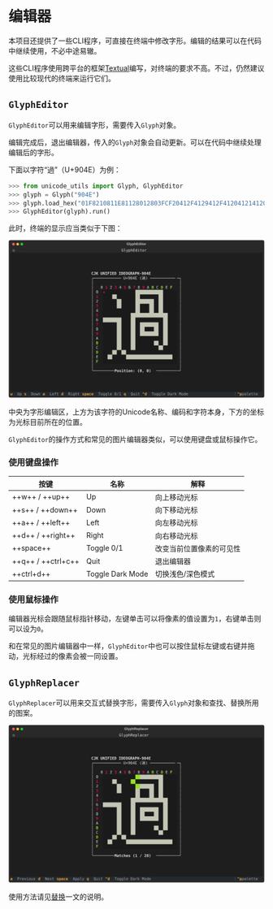 # 编辑器

本项目还提供了一些CLI程序，可直接在终端中修改字形。编辑的结果可以在代码中继续使用，不必中途易辙。

这些CLI程序使用跨平台的框架[Textual](https://textual.textualize.io/)编写，对终端的要求不高。不过，仍然建议使用比较现代的终端来运行它们。

## `GlyphEditor`

`GlyphEditor`可以用来编辑字形，需要传入`Glyph`对象。

编辑完成后，退出编辑器，传入的`Glyph`对象会自动更新。可以在代码中继续处理编辑后的字形。

下面以字符“過”（U+904E）为例：

``` python
>>> from unicode_utils import Glyph, GlyphEditor
>>> glyph = Glyph("904E")
>>> glyph.load_hex("01F8210811E81128012803FCF20412F4129412F4120412141208280047FE0000")
>>> GlyphEditor(glyph).run()
```

此时，终端的显示应当类似于下图：

![GlyphEditor](image/GlyphEditor_1.svg)

中央为字形编辑区，上方为该字符的Unicode名称、编码和字符本身，下方的坐标为光标目前所在的位置。

`GlyphEditor`的操作方式和常见的图片编辑器类似，可以使用键盘或鼠标操作它。

### 使用键盘操作

|        按键        |       名称       |           解释           |
| ------------------ | ---------------- | ------------------------ |
| ++w++ / ++up++     | Up               | 向上移动光标             |
| ++s++ / ++down++   | Down             | 向下移动光标             |
| ++a++ / ++left++   | Left             | 向左移动光标             |
| ++d++ / ++right++  | Right            | 向右移动光标             |
| ++space++          | Toggle 0/1       | 改变当前位置像素的可见性 |
| ++q++ / ++ctrl+c++ | Quit             | 退出编辑器               |
| ++ctrl+d++         | Toggle Dark Mode | 切换浅色/深色模式        |

### 使用鼠标操作

编辑器光标会跟随鼠标指针移动，左键单击可以将像素的值设置为`1`，右键单击则可以设为`0`。

和在常见的图片编辑器中一样，`GlyphEditor`中也可以按住鼠标左键或右键并拖动，光标经过的像素会被一同设置。

## `GlyphReplacer`

`GlyphReplacer`可以用来交互式替换字形，需要传入`Glyph`对象和查找、替换所用的图案。

![GlyphReplacer](image/GlyphReplacer_1.svg)

使用方法请见[替换](replace.md)一文的说明。
